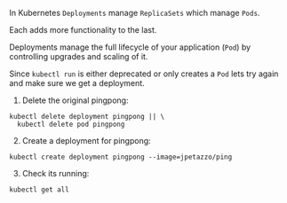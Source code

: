 In Kubernetes `Deployments` manage `ReplicaSets` which manage `Pods`.

Each adds more functionality to the last.

Deployments manage the full lifecycle of your application (`Pod`) by controlling upgrades and scaling of it.

Since `kubectl run` is either deprecated or only creates a `Pod` lets try again and make sure we get a deployment.

1. Delete the original pingpong:

```execute
kubectl delete deployment pingpong || \
  kubectl delete pod pingpong
```

2. Create a deployment for pingpong:


```execute
kubectl create deployment pingpong --image=jpetazzo/ping
```

3. Check its running:

```execute
kubectl get all
```